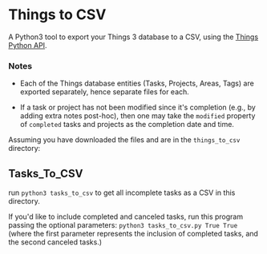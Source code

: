 # Things to CSV

A Python3 tool to export your Things 3 database to a CSV, using the [Things Python API](https://github.com/thingsapi/things.py).

### Notes

- Each of the Things database entities (Tasks, Projects, Areas, Tags) are exported separately, hence separate files for each.

- If a task or project has not been modified since it's completion (e.g., by adding extra notes post-hoc), then one may take the `modified` property of `completed` tasks and projects as the completion date and time.

Assuming you have downloaded the files and are in the `things_to_csv` directory:

## Tasks_To_CSV

run `python3 tasks_to_csv` to get all incomplete tasks as a CSV in this directory.

If you'd like to include completed and canceled tasks, run this program passing the optional parameters:
`python3 tasks_to_csv.py True True`
(where the first parameter represents the inclusion of completed tasks, and the second canceled tasks.)
